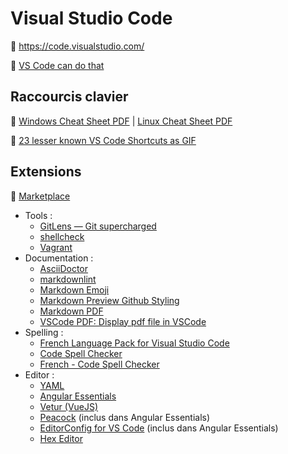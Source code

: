 # Visual Studio Code

:link: <https://code.visualstudio.com/>

:link: [VS Code can do that](https://vscodecandothat.com/)

## Raccourcis clavier

:link: [Windows Cheat Sheet PDF](https://code.visualstudio.com/shortcuts/keyboard-shortcuts-windows.pdf) |  [Linux Cheat Sheet PDF](https://code.visualstudio.com/shortcuts/keyboard-shortcuts-linux.pdf)

:link: [23 lesser known VS Code Shortcuts as GIF](https://dev.to/devmount/23-lesser-known-vs-code-shortcuts-as-gif-80)

## Extensions

:link: [Marketplace](https://marketplace.visualstudio.com/)

* Tools :
  * [GitLens — Git supercharged](https://marketplace.visualstudio.com/items?itemName=eamodio.gitlens)
  * [shellcheck](https://marketplace.visualstudio.com/items?itemName=timonwong.shellcheck)
  * [Vagrant](https://marketplace.visualstudio.com/items?itemName=bbenoist.vagrant)
* Documentation :
  * [AsciiDoctor](https://marketplace.visualstudio.com/items?itemName=asciidoctor.asciidoctor-vscode)
  * [markdownlint](https://marketplace.visualstudio.com/items?itemName=DavidAnson.vscode-markdownlint)
  * [Markdown Emoji](https://marketplace.visualstudio.com/items?itemName=bierner.markdown-emoji)
  * [Markdown Preview Github Styling](https://marketplace.visualstudio.com/items?itemName=bierner.markdown-preview-github-styles)
  * [Markdown PDF](https://marketplace.visualstudio.com/items?itemName=yzane.markdown-pdf)
  * [VSCode PDF: Display pdf file in VSCode](https://marketplace.visualstudio.com/items?itemName=tomoki1207.pdf)
* Spelling :
  * [French Language Pack for Visual Studio Code](https://marketplace.visualstudio.com/items?itemName=MS-CEINTL.vscode-language-pack-fr)
  * [Code Spell Checker](https://marketplace.visualstudio.com/items?itemName=streetsidesoftware.code-spell-checker)
  * [French - Code Spell Checker](https://marketplace.visualstudio.com/items?itemName=streetsidesoftware.code-spell-checker-french)
* Editor :
  * [YAML](https://marketplace.visualstudio.com/items?itemName=redhat.vscode-yaml)
  * [Angular Essentials](https://marketplace.visualstudio.com/items?itemName=johnpapa.angular-essentials)
  * [Vetur (VueJS)](https://marketplace.visualstudio.com/items?itemName=octref.vetur)
  * [Peacock](https://marketplace.visualstudio.com/items?itemName=johnpapa.vscode-peacock) (inclus dans Angular Essentials)
  * [EditorConfig for VS Code](https://marketplace.visualstudio.com/items?itemName=EditorConfig.EditorConfig) (inclus dans Angular Essentials)
  * [Hex Editor](https://marketplace.visualstudio.com/items?itemName=ms-vscode.hexeditor)
